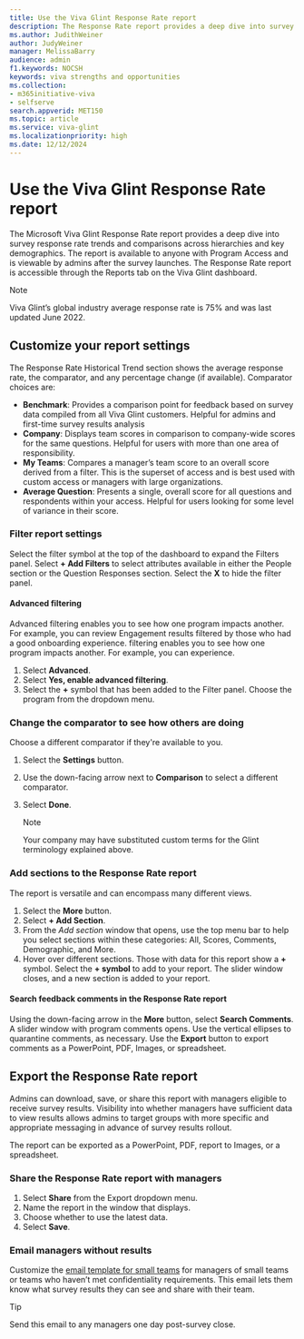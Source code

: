```yaml
---
title: Use the Viva Glint Response Rate report
description: The Response Rate report provides a deep dive into survey response rates across hierarchies and key demographics.
ms.author: JudithWeiner
author: JudyWeiner
manager: MelissaBarry
audience: admin
f1.keywords: NOCSH
keywords: viva strengths and opportunities
ms.collection:  
- m365initiative-viva
- selfserve 
search.appverid: MET150 
ms.topic: article
ms.service: viva-glint
ms.localizationpriority: high
ms.date: 12/12/2024
---
```


# Use the Viva Glint Response Rate report

The Microsoft Viva Glint Response Rate report provides a deep dive into survey response rate trends and comparisons across hierarchies and key demographics. The report is available to anyone with Program Access and is viewable by admins after the survey launches. The Response Rate report is accessible through the Reports tab on the Viva Glint dashboard. 

  > [!NOTE]
  > Viva Glint’s global industry average response rate is 75% and was last updated June 2022. 

## Customize your report settings 

The Response Rate Historical Trend section shows the average response rate, the comparator, and any percentage change (if available). Comparator choices are: 

- **Benchmark**: Provides a comparison point for feedback based on survey data compiled from all Viva Glint customers. Helpful for admins and first-time survey results analysis 
- **Company**: Displays team scores in comparison to company-wide scores for the same questions. Helpful for users with more than one area of responsibility. 
- **My Teams**: Compares a manager’s team score to an overall score derived from a filter. This is the superset of access and is best used with custom access or managers with large organizations. 
- **Average Question**: Presents a single, overall score for all questions and respondents within your access. Helpful for users looking for some level of variance in their score. 

### Filter report settings 

Select the filter symbol at the top of the dashboard to expand the Filters panel. Select **+ Add Filters** to select attributes available in either the People section or the Question Responses section. Select the **X** to hide the filter panel. 

#### Advanced filtering

Advanced filtering enables you to see how one program impacts another. For example, you can review Engagement results filtered by those who had a good onboarding experience. filtering enables you to see how one program impacts another. For example, you can experience. 

1. Select **Advanced**. 
2. Select **Yes, enable advanced filtering**. 
3. Select the **+** symbol that has been added to the Filter panel. Choose the program from the dropdown menu.

### Change the comparator to see how others are doing 

Choose a different comparator if they're available to you. 

1. Select the **Settings** button. 
2. Use the down-facing arrow next to **Comparison** to select a different comparator. 
3. Select **Done**.  

   > [!NOTE]
   > Your company may have substituted custom terms for the Glint terminology explained above.

### Add sections to the Response Rate report 

The report is versatile and can encompass many different views. 

1. Select the **More** button. 
2. Select **+ Add Section**. 
3. From the *Add section* window that opens, use the top menu bar to help you select sections within these categories: All, Scores, Comments, Demographic, and More. 
4. Hover over different sections. Those with data for this report show a **+** symbol. Select the **+ symbol** to add to your report. The slider window closes, and a new section is added to your report. 

#### Search feedback comments in the Response Rate report 

Using the down-facing arrow in the **More** button, select **Search Comments**. A slider window with program comments opens. Use the vertical ellipses to quarantine comments, as necessary. Use the **Export** button to export comments as a PowerPoint, PDF, Images, or spreadsheet. 

## Export the Response Rate report 

Admins can download, save, or share this report with managers eligible to receive survey results. Visibility into whether managers have sufficient data to view results allows admins to target groups with more specific and appropriate messaging in advance of survey results rollout.  

The report can be exported as a PowerPoint, PDF, report to Images, or a spreadsheet. 

### Share the Response Rate report with managers 

1. Select **Share** from the Export dropdown menu. 
2. Name the report in the window that displays. 
3. Choose whether to use the latest data. 
4. Select **Save**. 

### Email managers without results  

Customize the [email template for small teams](/viva/glint/communicate/results-rollout-templates) for managers of small teams or teams who haven’t met confidentiality requirements. This email lets them know what survey results they can see and share with their team.  

  > [!TIP]
  > Send this email to any managers one day post-survey close.    

